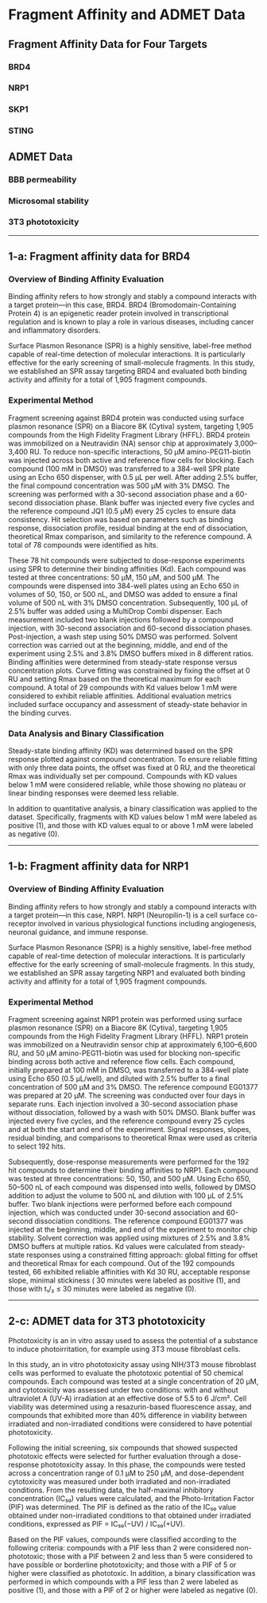 # Fragment Affinity and ADMET Data

## Fragment Affinity Data for Four Targets

### BRD4
### NRP1
### SKP1
### STING

## ADMET Data

### BBB permeability
### Microsomal stability
### 3T3 phototoxicity

---

## 1-a: Fragment affinity data for BRD4

### Overview of Binding Affinity Evaluation

Binding affinity refers to how strongly and stably a compound interacts with a target protein—in this case, BRD4. BRD4 (Bromodomain-Containing Protein 4) is an epigenetic reader protein involved in transcriptional regulation and is known to play a role in various diseases, including cancer and inflammatory disorders.

Surface Plasmon Resonance (SPR) is a highly sensitive, label-free method capable of real-time detection of molecular interactions. It is particularly effective for the early screening of small-molecule fragments. In this study, we established an SPR assay targeting BRD4 and evaluated both binding activity and affinity for a total of 1,905 fragment compounds.

### Experimental Method

Fragment screening against BRD4 protein was conducted using surface plasmon resonance (SPR) on a Biacore 8K (Cytiva) system, targeting 1,905 compounds from the High Fidelity Fragment Library (HFFL). BRD4 protein was immobilized on a Neutravidin (NA) sensor chip at approximately 3,000–3,400 RU. To reduce non-specific interactions, 50 µM amino-PEG11-biotin was injected across both active and reference flow cells for blocking. Each compound (100 mM in DMSO) was transferred to a 384-well SPR plate using an Echo 650 dispenser, with 0.5 µL per well. After adding 2.5% buffer, the final compound concentration was 500 µM with 3% DMSO. The screening was performed with a 30-second association phase and a 60-second dissociation phase. Blank buffer was injected every five cycles and the reference compound JQ1 (0.5 µM) every 25 cycles to ensure data consistency. Hit selection was based on parameters such as binding response, dissociation profile, residual binding at the end of dissociation, theoretical Rmax comparison, and similarity to the reference compound. A total of 78 compounds were identified as hits.

These 78 hit compounds were subjected to dose-response experiments using SPR to determine their binding affinities (Kd). Each compound was tested at three concentrations: 50 µM, 150 µM, and 500 µM. The compounds were dispensed into 384-well plates using an Echo 650 in volumes of 50, 150, or 500 nL, and DMSO was added to ensure a final volume of 500 nL with 3% DMSO concentration. Subsequently, 100 µL of 2.5% buffer was added using a MultiDrop Combi dispenser. Each measurement included two blank injections followed by a compound injection, with 30-second association and 60-second dissociation phases. Post-injection, a wash step using 50% DMSO was performed. Solvent correction was carried out at the beginning, middle, and end of the experiment using 2.5% and 3.8% DMSO buffers mixed in 8 different ratios. Binding affinities were determined from steady-state response versus concentration plots. Curve fitting was constrained by fixing the offset at 0 RU and setting Rmax based on the theoretical maximum for each compound. A total of 29 compounds with Kd values below 1 mM were considered to exhibit reliable affinities. Additional evaluation metrics included surface occupancy and assessment of steady-state behavior in the binding curves.

### Data Analysis and Binary Classification

Steady-state binding affinity (KD) was determined based on the SPR response plotted against compound concentration. To ensure reliable fitting with only three data points, the offset was fixed at 0 RU, and the theoretical Rmax was individually set per compound. Compounds with KD values below 1 mM were considered reliable, while those showing no plateau or linear binding responses were deemed less reliable.

In addition to quantitative analysis, a binary classification was applied to the dataset. Specifically, fragments with KD values below 1 mM were labeled as positive (1), and those with KD values equal to or above 1 mM were labeled as negative (0).

---

## 1-b: Fragment affinity data for NRP1

### Overview of Binding Affinity Evaluation

Binding affinity refers to how strongly and stably a compound interacts with a target protein—in this case, NRP1. NRP1 (Neuropilin-1) is a cell surface co-receptor involved in various physiological functions including angiogenesis, neuronal guidance, and immune response.

Surface Plasmon Resonance (SPR) is a highly sensitive, label-free method capable of real-time detection of molecular interactions. It is particularly effective for the early screening of small-molecule fragments. In this study, we established an SPR assay targeting NRP1 and evaluated both binding activity and affinity for a total of 1,905 fragment compounds.

### Experimental Method

Fragment screening against NRP1 protein was performed using surface plasmon resonance (SPR) on a Biacore 8K (Cytiva), targeting 1,905 compounds from the High Fidelity Fragment Library (HFFL). NRP1 protein was immobilized on a Neutravidin sensor chip at approximately 6,100–6,600 RU, and 50 µM amino-PEG11-biotin was used for blocking non-specific binding across both active and reference flow cells. Each compound, initially prepared at 100 mM in DMSO, was transferred to a 384-well plate using Echo 650 (0.5 µL/well), and diluted with 2.5% buffer to a final concentration of 500 µM and 3% DMSO. The reference compound EG01377 was prepared at 20 µM. The screening was conducted over four days in separate runs. Each injection involved a 30-second association phase without dissociation, followed by a wash with 50% DMSO. Blank buffer was injected every five cycles, and the reference compound every 25 cycles and at both the start and end of the experiment. Signal responses, slopes, residual binding, and comparisons to theoretical Rmax were used as criteria to select 192 hits.

Subsequently, dose-response measurements were performed for the 192 hit compounds to determine their binding affinities to NRP1. Each compound was tested at three concentrations: 50, 150, and 500 µM. Using Echo 650, 50–500 nL of each compound was dispensed into wells, followed by DMSO addition to adjust the volume to 500 nL and dilution with 100 µL of 2.5% buffer. Two blank injections were performed before each compound injection, which was conducted under 30-second association and 60-second dissociation conditions. The reference compound EG01377 was injected at the beginning, middle, and end of the experiment to monitor chip stability. Solvent correction was applied using mixtures of 2.5% and 3.8% DMSO buffers at multiple ratios. Kd values were calculated from steady-state responses using a constrained fitting approach: global fitting for offset and theoretical Rmax for each compound. Out of the 192 compounds tested, 66 exhibited reliable affinities with Kd 30 RU, acceptable response slope, minimal stickiness ( 30 minutes were labeled as positive (1), and those with t₁/₂ ≤ 30 minutes were labeled as negative (0).

---

## 2-c: ADMET data for 3T3 phototoxicity

Phototoxicity is an in vitro assay used to assess the potential of a substance to induce photoirritation, for example using 3T3 mouse fibroblast cells.

In this study, an in vitro phototoxicity assay using NIH/3T3 mouse fibroblast cells was performed to evaluate the phototoxic potential of 50 chemical compounds. Each compound was tested at a single concentration of 20 µM, and cytotoxicity was assessed under two conditions: with and without ultraviolet A (UV-A) irradiation at an effective dose of 5.5 to 6 J/cm². Cell viability was determined using a resazurin-based fluorescence assay, and compounds that exhibited more than 40% difference in viability between irradiated and non-irradiated conditions were considered to have potential phototoxicity.

Following the initial screening, six compounds that showed suspected phototoxic effects were selected for further evaluation through a dose-response phototoxicity assay. In this phase, the compounds were tested across a concentration range of 0.1 µM to 250 µM, and dose-dependent cytotoxicity was measured under both irradiated and non-irradiated conditions. From the resulting data, the half-maximal inhibitory concentration (IC₅₀) values were calculated, and the Photo-Irritation Factor (PIF) was determined. The PIF is defined as the ratio of the IC₅₀ value obtained under non-irradiated conditions to that obtained under irradiated conditions, expressed as PIF = IC₅₀(−UV) / IC₅₀(+UV).

Based on the PIF values, compounds were classified according to the following criteria: compounds with a PIF less than 2 were considered non-phototoxic; those with a PIF between 2 and less than 5 were considered to have possible or borderline phototoxicity; and those with a PIF of 5 or higher were classified as phototoxic. In addition, a binary classification was performed in which compounds with a PIF less than 2 were labeled as positive (1), and those with a PIF of 2 or higher were labeled as negative (0).
